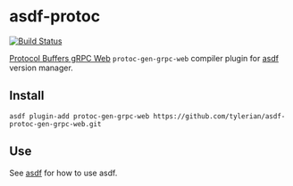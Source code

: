 # asdf-protoc

[![Build Status](https://travis-ci.com/paxosglobal/asdf-protoc.svg?branch=master)](https://travis-ci.com/paxosglobal/asdf-protoc)

[Protocol Buffers gRPC Web](https://github.com/grpc/grpc-web) `protoc-gen-grpc-web`
compiler plugin for [asdf](https://github.com/asdf-vm/asdf) version manager.

## Install

```
asdf plugin-add protoc-gen-grpc-web https://github.com/tylerian/asdf-protoc-gen-grpc-web.git
```

## Use

See [asdf](https://github.com/asdf-vm/asdf) for how to use asdf.
